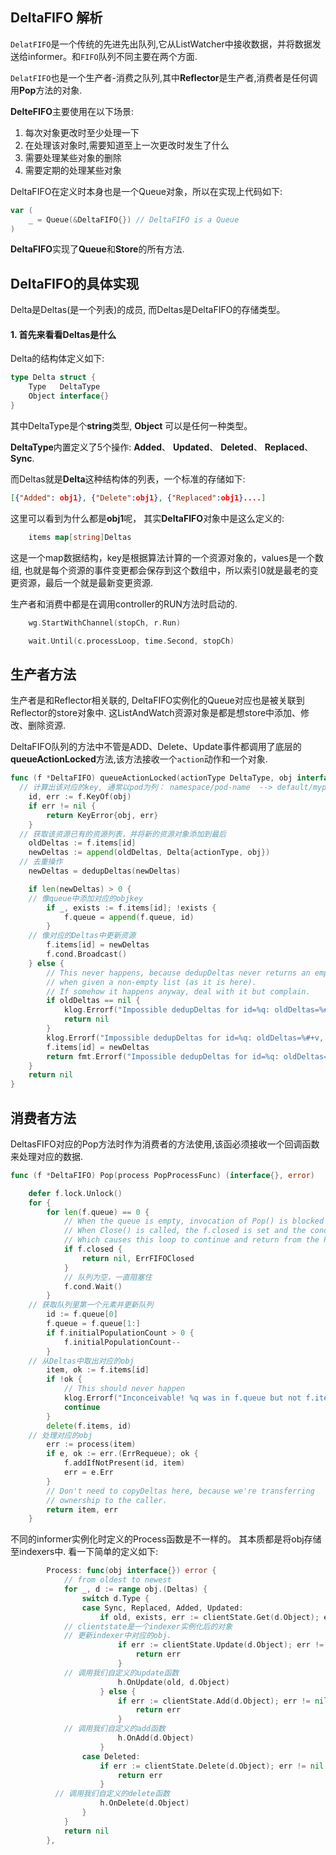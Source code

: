 ## DeltaFIFO 解析

`DelatFIFO`是一个传统的先进先出队列,它从ListWatcher中接收数据，并将数据发送给informer。和`FIFO`队列不同主要在两个方面.





`DelatFIFO`也是一个生产者-消费之队列,其中**Reflector**是生产者,消费者是任何调用**Pop**方法的对象.



**DelteFIFO**主要使用在以下场景:

1. 每次对象更改时至少处理一下
2. 在处理该对象时,需要知道至上一次更改时发生了什么
3. 需要处理某些对象的删除
4. 需要定期的处理某些对象



DeltaFIFO在定义时本身也是一个Queue对象，所以在实现上代码如下:

```go
var (
	_ = Queue(&DeltaFIFO{}) // DeltaFIFO is a Queue
)
```

**DeltaFIFO**实现了**Queue**和**Store**的所有方法. 



## DeltaFIFO的具体实现

Delta是Deltas(是一个列表)的成员, 而Deltas是DeltaFIFO的存储类型。

#### 1. 首先来看看Deltas是什么

Delta的结构体定义如下:

```go
type Delta struct {
	Type   DeltaType
	Object interface{}
}
```

其中DeltaType是个**string**类型, **Object** 可以是任何一种类型。

**DeltaType**内置定义了5个操作: **Added**、 **Updated**、 **Deleted**、 **Replaced**、 **Sync**. 

而Deltas就是**Delta**这种结构体的列表，一个标准的存储如下:

```json
[{"Added": obj1}, {"Delete":obj1}, {"Replaced":obj1}....]
```

这里可以看到为什么都是**obj1**呢， 其实**DeltaFIFO**对象中是这么定义的:

```go
	items map[string]Deltas
```

这是一个map数据结构，key是根据算法计算的一个资源对象的，values是一个数组, 也就是每个资源的事件变更都会保存到这个数组中，所以索引0就是最老的变更资源，最后一个就是最新变更资源.



生产者和消费中都是在调用controller的RUN方法时启动的.

```go
	wg.StartWithChannel(stopCh, r.Run)

	wait.Until(c.processLoop, time.Second, stopCh)
```



## 生产者方法

生产者是和Reflector相关联的, DeltaFIFO实例化的Queue对应也是被关联到Reflector的store对象中. 这ListAndWatch资源对象是都是想store中添加、修改、删除资源.

DeltaFIFO队列的方法中不管是ADD、Delete、Update事件都调用了底层的**queueActionLocked**方法,该方法接收一个`action`动作和一个对象.

```go
func (f *DeltaFIFO) queueActionLocked(actionType DeltaType, obj interface{}) error {
  // 计算出该对应的key, 通常以pod为列： namespace/pod-name  --> default/mypod-123
	id, err := f.KeyOf(obj)
	if err != nil {
		return KeyError{obj, err}
	}
  // 获取该资源已有的资源列表，并将新的资源对象添加到最后
	oldDeltas := f.items[id]
	newDeltas := append(oldDeltas, Delta{actionType, obj})
  // 去重操作
	newDeltas = dedupDeltas(newDeltas)

	if len(newDeltas) > 0 {
    // 像queue中添加对应的objkey
		if _, exists := f.items[id]; !exists {
			f.queue = append(f.queue, id)
		}
    // 像对应的Deltas中更新资源
		f.items[id] = newDeltas
		f.cond.Broadcast()
	} else {
		// This never happens, because dedupDeltas never returns an empty list
		// when given a non-empty list (as it is here).
		// If somehow it happens anyway, deal with it but complain.
		if oldDeltas == nil {
			klog.Errorf("Impossible dedupDeltas for id=%q: oldDeltas=%#+v, obj=%#+v; ignoring", id, oldDeltas, obj)
			return nil
		}
		klog.Errorf("Impossible dedupDeltas for id=%q: oldDeltas=%#+v, obj=%#+v; breaking invariant by storing empty Deltas", id, oldDeltas, obj)
		f.items[id] = newDeltas
		return fmt.Errorf("Impossible dedupDeltas for id=%q: oldDeltas=%#+v, obj=%#+v; broke DeltaFIFO invariant by storing empty Deltas", id, oldDeltas, obj)
	}
	return nil
}
```



## 消费者方法

DeltasFIFO对应的Pop方法时作为消费者的方法使用,该函必须接收一个回调函数来处理对应的数据.

```go
func (f *DeltaFIFO) Pop(process PopProcessFunc) (interface{}, error)
```

```go
	defer f.lock.Unlock()
	for {
		for len(f.queue) == 0 {
			// When the queue is empty, invocation of Pop() is blocked until new item is enqueued.
			// When Close() is called, the f.closed is set and the condition is broadcasted.
			// Which causes this loop to continue and return from the Pop().
			if f.closed {
				return nil, ErrFIFOClosed
			}
			// 队列为空，一直阻塞住
			f.cond.Wait()
		}
    // 获取队列里第一个元素并更新队列
		id := f.queue[0]
		f.queue = f.queue[1:]
		if f.initialPopulationCount > 0 {
			f.initialPopulationCount--
		}
    // 从Deltas中取出对应的obj
		item, ok := f.items[id]
		if !ok {
			// This should never happen
			klog.Errorf("Inconceivable! %q was in f.queue but not f.items; ignoring.", id)
			continue
		}
		delete(f.items, id)
    // 处理对应的obj
		err := process(item)
		if e, ok := err.(ErrRequeue); ok {
			f.addIfNotPresent(id, item)
			err = e.Err
		}
		// Don't need to copyDeltas here, because we're transferring
		// ownership to the caller.
		return item, err
	}
```

不同的informer实例化时定义的Process函数是不一样的。 其本质都是将obj存储至indexers中. 看一下简单的定义如下:

```go
		Process: func(obj interface{}) error {
			// from oldest to newest
			for _, d := range obj.(Deltas) {
				switch d.Type {
				case Sync, Replaced, Added, Updated:
					if old, exists, err := clientState.Get(d.Object); err == nil && exists {
            // clientstate是一个indexer实例化后的对象
            // 更新indexer中对应的obj.
						if err := clientState.Update(d.Object); err != nil {
							return err
						}
            // 调用我们自定义的update函数
						h.OnUpdate(old, d.Object)
					} else {
						if err := clientState.Add(d.Object); err != nil {
							return err
						}
            // 调用我们自定义的add函数
						h.OnAdd(d.Object)
					}
				case Deleted:
					if err := clientState.Delete(d.Object); err != nil {
						return err
					}
          // 调用我们自定义的delete函数
					h.OnDelete(d.Object)
				}
			}
			return nil
		},
```













